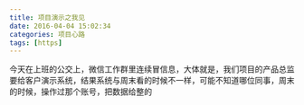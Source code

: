 ```yaml
---
title: 项目演示之我见
date: 2016-04-04 15:02:34
categories: 项目心路
tags: [https]
---
```


今天在上班的公交上，微信工作群里连续冒信息，大体就是，我们项目的产品总监要给客户演示系统，结果系统与周末看的时候不一样，可能不知道哪位同事，周末的时候，操作过那个账号，把数据给整的